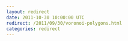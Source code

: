 ```yaml
---
layout: redirect
date: 2011-10-30 10:00:00 UTC
redirect: /2011/09/30/voronoi-polygons.html
categories: redirect
---
```

